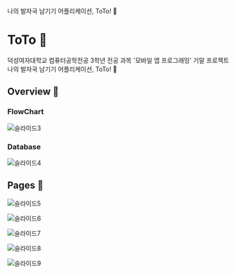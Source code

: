 나의 발자국 남기기 어플리케이션, ToTo! 🐥
# ToTo 🐥

덕성여자대학교 컴퓨터공학전공 3학년 전공 과목 '모바일 앱 프로그래밍' 기말 프로젝트
<br/>
나의 발자국 남기기 어플리케이션, ToTo! 🐥



## Overview 🐣
### FlowChart
![슬라이드3](https://user-images.githubusercontent.com/76912174/178151146-49f31052-b354-49e2-a8b3-3c7d7b5209ef.JPG)
### Database
![슬라이드4](https://user-images.githubusercontent.com/76912174/178151149-17d567be-e558-48de-8aac-efffb5b7faa9.JPG)

## Pages 🐣
![슬라이드5](https://user-images.githubusercontent.com/76912174/178151150-75f65c9d-c64d-4f00-9529-5298937a24a3.JPG)

![슬라이드6](https://user-images.githubusercontent.com/76912174/178151152-3f07538c-e6cb-4ab0-938c-8fc37fcf0cf8.JPG)

![슬라이드7](https://user-images.githubusercontent.com/76912174/178151154-96b97b85-1854-4378-825b-9446f5942ad0.JPG)

![슬라이드8](https://user-images.githubusercontent.com/76912174/178151155-f49fe789-d816-49e6-8d02-596c40690d7c.JPG)

![슬라이드9](https://user-images.githubusercontent.com/76912174/178151157-45e9edf2-1ac5-4182-a386-f34800122680.JPG)
